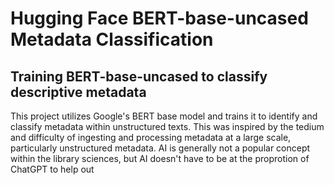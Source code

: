 # Hugging Face BERT-base-uncased Metadata Classification

## Training BERT-base-uncased to classify descriptive metadata

This project utilizes Google's BERT base model and trains it to identify and classify metadata within unstructured texts.
This was inspired by the tedium and difficulty of ingesting and processing metadata at a large scale, particularly unstructured metadata.
AI is generally not a popular concept within the library sciences, but AI doesn't have to be at the proprotion of ChatGPT to help out
